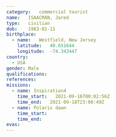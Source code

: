 ```yaml
---
category:	commercial tourist
name:	ISAACMAN, Jared
type:	civilian
dob:	1983-02-11
birthplace:
  - name:	Westfield, New Jersey
    latitude:	40.651644 
    longitude:	-74.343447
country:
  - USA
gender:	Male
qualifications:
references:
missions:
  - name: Inspiration4
    time_start:   2021-09-16T00:02:56Z
    time_end:   2021-09-18T23:06:49Z
  - name: Polaris dawn
    time_start:
    time_end:
evas:
---
```

